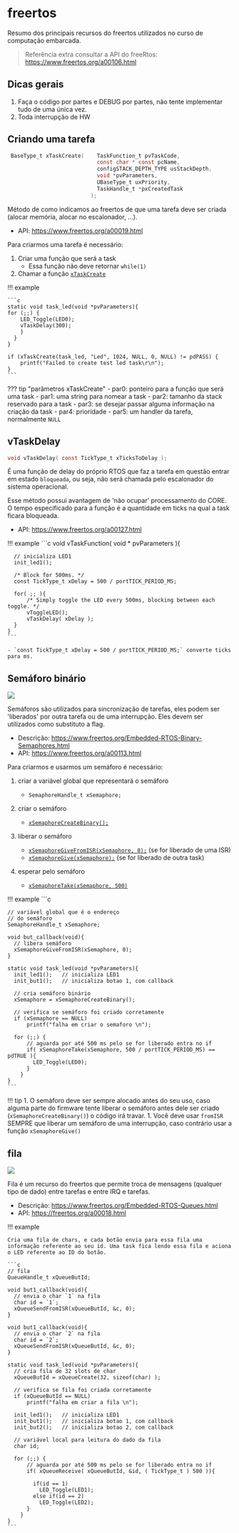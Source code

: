 # freertos

Resumo dos principais recursos do freertos utilizados no curso de computação embarcada.

> Referência extra consultar a API do freeRtos: https://www.freertos.org/a00106.html

## Dicas gerais

1. Faça o código por partes e DEBUG por partes, não tente implementar tudo de uma única vez.
1. Toda interrupção de HW 


## Criando uma tarefa

```c
 BaseType_t xTaskCreate(    TaskFunction_t pvTaskCode,
                            const char * const pcName,
                            configSTACK_DEPTH_TYPE usStackDepth,
                            void *pvParameters,
                            UBaseType_t uxPriority,
                            TaskHandle_t *pxCreatedTask
                          );
```

Método de como indicamos ao freertos de que uma tarefa deve ser criada (alocar memória, alocar no escalonador, ...).

- API: https://www.freertos.org/a00019.html

Para criarmos uma tarefa é necessário:

1. Criar uma função que será a task
    - Essa função não deve retornar `while(1)`
1. Chamar a função [`xTaskCreate`](https://www.freertos.org/a00125.html)
 
!!! example 

    ```c
    static void task_led(void *pvParameters){
	for (;;) {
        LED_Toggle(LED0);
        vTaskDelay(300);
		}
      }
    }
    
	if (xTaskCreate(task_led, "Led", 1024, NULL, 0, NULL) != pdPASS) {
		printf("Failed to create test led task\r\n");
	}
    ```

??? tip "parâmetros xTaskCreate"
    - par0: ponteiro para a função que será uma task
    - par1: uma string para nomear a task
    - par2: tamanho da stack reservado para a task
    - par3: se desejar passar alguma informação na criação da task 
    - par4: prioridade 
    - par5: um handler da tarefa, normalmente `NULL`

## vTaskDelay

```c
void vTaskDelay( const TickType_t xTicksToDelay );
```

É uma função de delay do próprio RTOS que faz a tarefa em questão entrar em estado `bloqueada`, ou seja, não será chamada pelo escalonador do sistema operacional. 

Esse método possui avantagem de 'não ocupar' processamento do CORE. O tempo especificado para a função é a quantidade em ticks na qual a task ficara bloqueada. 

- API: https://www.freertos.org/a00127.html 

!!! example 
    ```c
    void vTaskFunction( void * pvParameters ){
      
      // inicializa LED1
      init_led1();
    
      /* Block for 500ms. */
      const TickType_t xDelay = 500 / portTICK_PERIOD_MS;

      for( ;; ){
          /* Simply toggle the LED every 500ms, blocking between each toggle. */
          vToggleLED();
          vTaskDelay( xDelay );
      }
    }
    ```
    
    - `const TickType_t xDelay = 500 / portTICK_PERIOD_MS;` converte ticks para ms.
    
## Semáforo binário

![](https://www.freertos.org/wp-content/uploads/2018/07/binary-semaphore.gif)

Semáforos são utilizados para sincronização de tarefas, eles podem ser 'liberados' por outra tarefa ou de uma interrupção. Eles devem ser utilizados como substituto a flag.

- Descrição: https://www.freertos.org/Embedded-RTOS-Binary-Semaphores.html
- API: https://www.freertos.org/a00113.html

Para criarmos e usarmos um semáforo é necessário:

  1. criar a variável global que representará o semáforo
      - `SemaphoreHandle_t xSemaphore;`
  1. criar o semáforo 
      - [`xSemaphoreCreateBinary();`](https://www.freertos.org/xSemaphoreCreateBinary.html)
  1. liberar o semáforo
      - [`xSemaphoreGiveFromISR(xSemaphore, 0);`](https://www.freertos.org/a00124.html) (se for liberado de uma ISR)
      - [`xSemaphoreGive(xSemaphore);`](https://www.freertos.org/a00123.html) (se for liberado de outra task)

  1. esperar pelo semáforo
      - [`xSemaphoreTake(xSemaphore, 500)`](https://www.freertos.org/a00122.html)

!!! example
    ```c
    
    // variável global que é o endereço 
    // do semáforo  
    SemaphoreHandle_t xSemaphore;
    
    void but_callback(void){
      // libera semáforo 
      xSemaphoreGiveFromISR(xSemaphore, 0);
    }
    
    static void task_led(void *pvParameters){
      init_led1();   // inicializa LED1
      init_but1();   // inicializa botao 1, com callback
      
      // cria semáforo binário
      xSemaphore = xSemaphoreCreateBinary();

      // verifica se semáforo foi criado corretamente
      if (xSemaphore == NULL)
          printf("falha em criar o semaforo \n");

      for (;;) {
          // aguarda por até 500 ms pelo se for liberado entra no if
          if( xSemaphoreTake(xSemaphore, 500 / portTICK_PERIOD_MS) == pdTRUE ){
            LED_Toggle(LED0);
          }
        }
    }
    ```
!!! tip
    1. O semáforo deve ser sempre alocado antes do seu uso, caso alguma parte do firmware tente liberar o semáforo antes dele ser criado (`xSemaphoreCreateBinary()`) o código irá travar.
    1. Você deve usar `fromISR` SEMPRE que liberar um semáforo de uma interrupção, caso contrário usar a função `xSemaphoreGive()`


## fila

![](https://www.freertos.org/wp-content/uploads/2018/07/queue_animation.gif)

Fila é um recurso do freertos que permite troca de mensagens (qualquer tipo de dado) entre tarefas e entre IRQ e tarefas.

- Descrição: https://www.freertos.org/Embedded-RTOS-Queues.html
- API: https://freertos.org/a00018.html

!!! example
    
    Cria uma fila de chars, e cada botão envia para essa fila uma
    informação referente ao seu id. Uma task fica lendo essa fila e aciona o LED referente ao ID do botão.
    
    ```c
    // fila
    QueueHandle_t xQueueButId;
    
    void but1_callback(void){
      // envia o char `1` na fila
      char id = `1`;
      xQueueSendFromISR(xQueueButId, &c, 0);
    }
    
    void but1_callback(void){
      // envia o char `2` na fila
      char id = `2`;
      xQueueSendFromISR(xQueueButId, &c, 0);
    }

    static void task_led(void *pvParameters){
      // cria fila de 32 slots de char
      xQueueButId = xQueueCreate(32, sizeof(char) );
      
      // verifica se fila foi criada corretamente
      if (xQueueButId == NULL)
          printf("falha em criar a fila \n");

      init_led1();   // inicializa LED1
      init_but1();   // inicializa botao 1, com callback
      init_but2();   // inicializa botao 2, com callback
      
      // variável local para leitura do dado da fila
      char id;

      for (;;) {
          // aguarda por até 500 ms pelo se for liberado entra no if
          if( xQueueReceive( xQueueButId, &id, ( TickType_t ) 500 )){
            
            if(id == 1)
              LED_Toggle(LED1);
            else if(id == 2)
              LED_Toggle(LED2);
          }
        }
    }
    ```
